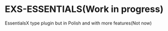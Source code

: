 # EXS-ESSENTIALS(Work in progress)

EssentialsX type plugin but in Polish and with more features(Not now)
